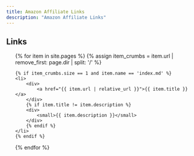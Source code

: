 ```yaml
---
title: Amazon Affiliate Links
description: "Amazon Affiliate Links"
---
```


## Links

<ul>
{% for item in site.pages %}
	{% assign item_crumbs = item.url | remove_first: page.dir | split: '/' %}

	{% if item_crumbs.size == 1 and item.name == 'index.md' %}
	<li>
		<div>
			<a href="{{ item.url | relative_url }}">{{ item.title }}</a>
		</div>
		{% if item.title != item.description %}
		<div>
			<small>{{ item.description }}</small>
		</div>
		{% endif %}
	</li>
	{% endif %}
{% endfor %}
</ul>